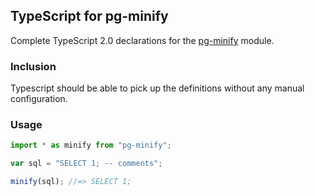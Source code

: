 ## TypeScript for pg-minify

Complete TypeScript 2.0 declarations for the [pg-minify] module.

### Inclusion

Typescript should be able to pick up the definitions without any manual configuration.

### Usage

```ts
import * as minify from "pg-minify";

var sql = "SELECT 1; -- comments";

minify(sql); //=> SELECT 1;
```

[pg-minify]:https://github.com/vitaly-t/pg-minify
